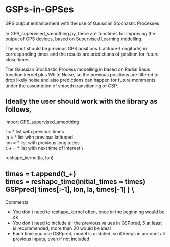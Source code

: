 # GSPs-in-GPSes
GPS output enhancement with the use of Gaussian Stochastic Processes

In GPS_supervised_smoothing.py, there are functions for improving the output of GPS devices, based on Supervised Learning modelling. 

The input should be previous GPS positions (Latitude-Longitude) in corresponding times and the results are predictions of position for future close times. 

The Gaussian Stochastic Process modelling in based on Radial Basis function kernel plus White Noise, so the previous positions are filtered to drop likely noise and also predictions can happen for future momments under the assumption of smooth transitioning of GSP.

Ideally the user should work with the library as follows,
---
import GPS_supervised_smoothing

t = * list with previous times \
la = * list with previous latituded \
lon = * list with previous longitudes \
t_+ = * list with next time of interest \

reshape_kernel(la, lon) 

times = t.append(t_+)  \
times = reshape_time(initial_times = times) \
GSPpred( times[:-1], lon, la, times[-1] )  \
---

Comments
- You don't need to reshape_kernel often, once in the beginning would be ok
- You don't need to include all the previous values in GSPpred, 5 at least is recommended, more than 20 would be ideal
- Each time you use GSPpred, model is updated, so it keeps in account all previous inputs, even if not included
